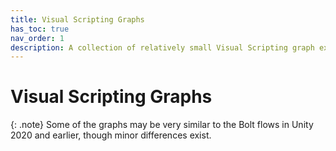 ```yaml
---
title: Visual Scripting Graphs
has_toc: true
nav_order: 1
description: A collection of relatively small Visual Scripting graph examples for use with Unity 2021 and later.
---
```


# Visual Scripting Graphs

{: .note}
Some of the graphs may be very similar to the Bolt flows in Unity 2020 and earlier, though minor differences exist.


